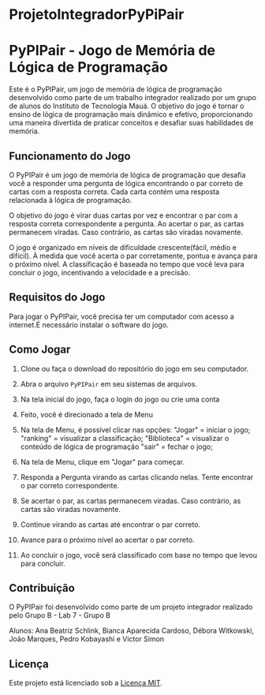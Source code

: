 # ProjetoIntegradorPyPiPair
# PyPIPair - Jogo de Memória de Lógica de Programação

Este é o PyPIPair, um jogo de memória de lógica de programação desenvolvido como parte de um trabalho integrador realizado por um grupo de alunos do Instituto de Tecnologia Mauá. O objetivo do jogo é tornar o ensino de lógica de programação mais dinâmico e efetivo, proporcionando uma maneira divertida de praticar conceitos e desafiar suas habilidades de memória.

## Funcionamento do Jogo

O PyPIPair é um jogo de memória de lógica de programação que desafia você a responder uma pergunta de lógica encontrando o par correto de cartas com a resposta correta. Cada carta contém uma resposta relacionada à lógica de programação.

O objetivo do jogo é virar duas cartas por vez e encontrar o par com a resposta correta correspondente a pergunta. Ao acertar o par, as cartas permanecem viradas. Caso contrário, as cartas são viradas novamente.

O jogo é organizado em níveis de dificuldade crescente(fácil, médio e difícil). À medida que você acerta o par corretamente, pontua e avança para o próximo nível. A classificação é baseada no tempo que você leva para concluir o jogo, incentivando a velocidade e a precisão.

## Requisitos do Jogo

Para jogar o PyPIPair, você precisa ter um computador com acesso a internet.É necessário instalar o software do jogo.

## Como Jogar

1. Clone ou faça o download do repositório do jogo em seu computador.

2. Abra o arquivo `PyPIPair` em seu sistemas de arquivos.

3. Na tela inicial do jogo, faça o login do jogo ou crie uma conta

4. Feito, você é direcionado a tela de Menu

5. Na tela de Menu, é possível clicar nas opções:
	"Jogar" = iniciar o jogo;
	"ranking" =  visualizar a classificação;
	"Biblioteca" = visualizar o conteúdo de lógica de programação
	"sair" = fechar o jogo;


6. Na tela de Menu, clique em "Jogar" para começar.

7. Responda a Pergunta virando as cartas clicando nelas. Tente encontrar o par correto correspondente.

8. Se acertar o par, as cartas permanecem viradas. Caso contrário, as cartas são viradas novamente.

9. Continue virando as cartas até encontrar o par correto.

10. Avance para o próximo nível ao acertar o par correto.

11. Ao concluir o jogo, você será classificado com base no tempo que levou para concluir.

## Contribuição

O PyPIPair foi desenvolvido como parte de um projeto integrador realizado pelo Grupo B - Lab 7 - Grupo B

Alunos: Ana Beatriz Schlink, 
	Bianca Aparecida Cardoso, 
	Débora Witkowski, 
	João Marques, 
	Pedro Kobayashi e 
	Victor Simon
	

## Licença

Este projeto está licenciado sob a [Licença MIT](LICENSE).

